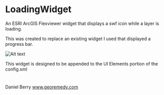 LoadingWidget
=============

An ESRI ArcGIS Flexviewer widget that displays a swf icon while a layer is loading.

This was created to replace an existing widget I used that displayed a progress bar.

![Alt text](http://georemedy.com/public/github/LoadingWidget/screenshot.png "Screenshot")

This widget is designed to be appended to the UI Elements portion of the config.xml

# <widget horizontalcenter="0"  verticalcenter="0"  config="widgets/Loading/LoadingWidget.xml" url="widgets/Loading/LoadingWidget.swf"/>

Daniel Berry
www.georemedy.com
